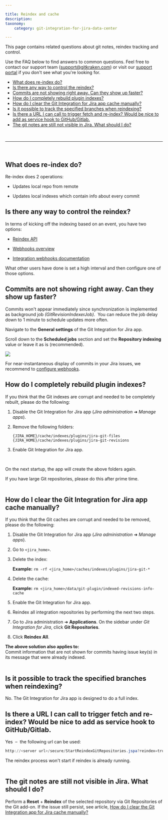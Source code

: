 ```yaml
---

title: Reindex and cache
description:
taxonomy:
    category: git-integration-for-jira-data-center

---
```

This page contains related questions about git notes, reindex tracking and control.

Use the FAQ below to find answers to common questions. Feel free to contact our support team ([support@gitkraken.com](mailto:support@gitkraken.com?subject=Reindex%20issues%20-)) or visit our [support portal](https://help.gitkraken.com/git-integration-for-jira-cloud/gij-cloud-contact-support/) if you don't see what you're looking for.

- [What does re-index do?](#what-does-re-index-do)
- [Is there any way to control the reindex?](#is-there-any-way-to-control-the-reindex)
- [Commits are not showing right away. Can they show up faster?](#commits-are-not-showing-right-away-can-they-show-up-faster)
- [How do I completely rebuild plugin indexes?](#how-do-i-completely-rebuild-plugin-indexes)
- [How do I clear the Git Integration for Jira app cache manually?](#how-do-i-clear-the-git-integration-for-jira-app-cache-manually)
- [Is it possible to track the specified branches when reindexing?](#is-it-possible-to-track-the-specified-branches-when-reindexing)
- [Is there a URL I can call to trigger fetch and re-index? Would be nice to add as service hook to GitHub/Gitlab.](#is-there-a-url-i-can-call-to-trigger-fetch-and-re-index-would-be-nice-to-add-as-service-hook-to-githubgitlab)
- [The git notes are still not visible in Jira. What should I do?](#the-git-notes-are-still-not-visible-in-jira-what-should-i-do)

<br>
<hr>
<br>

## What does re-index do?

Re-index does 2 operations:

*   Updates local repo from remote

*   Updates local indexes which contain info about every commit

## Is there any way to control the reindex?

In terms of kicking off the indexing based on an event, you have two options:

*   [Reindex API](/git-integration-for-jira-data-center/reindex-api-gij-self-managed)

*   [Webhooks overview](/git-integration-for-jira-data-center/Webhooks-gij-self-managed)

*   [Integration webhooks documentation](/git-integration-for-jira-data-center/Integration-webhooks-gij-self-managed)

What other users have done is set a high interval and then configure one of those options.

## Commits are not showing right away. Can they show up faster?

Commits won't appear immediately since synchronization is implemented as background job _(GitRevisionIndexerJob)_.  You can reduce the job delay down to 1 minute to schedule updates more often.

Navigate to the **General settings** of the Git Integration for Jira app.

Scroll down to the **Scheduled jobs** section and set the **Repository indexing** value or leave it as is (recommended).

![](/wp-cotnent/uploads/gij-gitserver-gencfg-sched-jobs-repo-idx-sel.png)

For near-instantaneous display of commits in your Jira issues, we recommend to [configure webhooks](/git-integration-for-jira-data-center/Integration-webhooks-gij-self-managed).

## How do I completely rebuild plugin indexes?

If you think that the Git indexes are corrupt and needed to be completely rebuilt, please do the following:

1.  Disable the Git Integration for Jira app (_Jira administration_ ➜ _Manage apps_).

2.  Remove the following folders:

    `{JIRA_HOME}/cache/indexes/plugins/jira-git-files`
    `{JIRA_HOME}/cache/indexes/plugins/jira-git-revisions`

3.  Enable Git Integration for Jira app.

<br>

On the next startup, the app will create the above folders again.

<div class="bbb-callout bbb--alert">
    <div class="irow">
    <div class="ilogobox">
        <span class="logoimg"></span>
    </div>
    <div class="imsgbox">
        If you have large Git repositories, please do this after prime time.
    </div>
    </div>
</div>
<br>

## How do I clear the Git Integration for Jira app cache manually?

If you think that the Git caches are corrupt and needed to be removed, please do the following:

1.  Disable the Git Integration for Jira app (_Jira administration_ ➜ _Manage apps_).

2.  Go to `<jira_home>`.

3.  Delete the index:

    **Example:** `rm -rf <jira_home>/caches/indexes/plugins/jira-git-*`

4.  Delete the cache:

    **Example:** `rm <jira_home>/data/git-plugin/indexed-revisions-info-cache`

5.  Enable the Git Integration for Jira app.

6.  Reindex all integration repositories by performing the next two steps.

7.  Go to Jira administration ➜ **Applications**. On the sidebar under _Git Integration for Jira_, click **Git Repositories**.

8.  Click **Reindex All**.

<div class="bbb-callout bbb--info">
    <div class="irow">
    <div class="ilogobox">
        <span class="logoimg"></span>
    </div>
    <div class="imsgbox">
        <b>The above solution also applies to:</b><br>
        Commit information that are not shown for commits having issue key(s) in its message that were already indexed.
    </div>
    </div>
</div>
<br>

## Is it possible to track the specified branches when reindexing?

No. The Git Integration for Jira app is designed to do a full index.

## Is there a URL I can call to trigger fetch and re-index? Would be nice to add as service hook to GitHub/Gitlab.

Yes  –  the following url can be used:

```powershell
http://<server url>/secure/StartReindexGitRepositories.jspa?reindex=true
```

<div class="bbb-callout bbb--info">
    <div class="irow">
    <div class="ilogobox">
        <span class="logoimg"></span>
    </div>
    <div class="imsgbox">
        The reindex process won't start if reindex is already running.
    </div>
    </div>
</div>
<br>

## The git notes are still not visible in Jira. What should I do?

Perform a **Reset** + **Reindex** of the selected repository via Git Repositories of the Git add-on. If the issue still persist, see article, [How do I clear the Git Integration app for Jira cache manually?](#how-do-i-clear-the-git-integration-for-jira-app-cache-manually)

